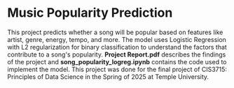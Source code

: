 # Music Popularity Prediction

This project predicts whether a song will be popular based on features like artist, genre, energy, tempo, and more. The model uses Logistic Regression with L2 regularization for binary classification to understand the factors that contribute to a song's popularity.
**Project Report.pdf** describes the findings of the project and **song_popularity_logreg.ipynb** contains the code used to implement the model.
This project was done for the final project of CIS3715: Principles of Data Science in the Spring of 2025 at Temple University.
